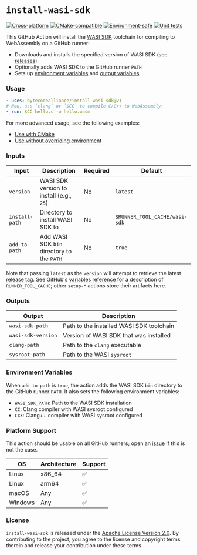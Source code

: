 # `install-wasi-sdk`

[![Cross-platform](https://github.com/abrown/install-wasi-sdk/actions/workflows/cross-platform.yml/badge.svg?branch=main)](https://github.com/abrown/install-wasi-sdk/actions/workflows/cross-platform.yml)
[![CMake-compatible](https://github.com/abrown/install-wasi-sdk/actions/workflows/cmake.yml/badge.svg?branch=main)](https://github.com/abrown/install-wasi-sdk/actions/workflows/cmake.yml)
[![Environment-safe](https://github.com/abrown/install-wasi-sdk/actions/workflows/env-safe.yml/badge.svg?branch=main)](https://github.com/abrown/install-wasi-sdk/actions/workflows/env-safe.yml)
[![Unit tests](https://github.com/abrown/install-wasi-sdk/actions/workflows/unit-tests.yml/badge.svg?branch=main)](https://github.com/abrown/install-wasi-sdk/actions/workflows/unit-tests.yml)

This GitHub Action will install the [WASI SDK] toolchain for compiling to WebAssembly on a GitHub
runner:
- Downloads and installs the specified version of WASI SDK (see [releases])
- Optionally adds WASI SDK to the GitHub runner `PATH`
- Sets up [environment variables] and [output variables]

[WASI SDK]: https://github.com/WebAssembly/wasi-sdk
[releases]: https://github.com/WebAssembly/wasi-sdk/releases
[environment variables]: #environment-variables
[output variables]: #output-variables

### Usage

```yaml
- uses: bytecodealliance/install-wasi-sdk@v1
# Now, use `clang` or `$CC` to compile C/C++ to WebAssembly:
- run: $CC hello.c -o hello.wasm
```

For more advanced usage, see the following examples:
- [Use with CMake](.github/workflows/cmake.yml)
- [Use without overriding environment](.github/workflows/variables.yml)

### Inputs

| Input          | Description                                | Required | Default                       |
| -------------- | -------------------------------------------| -------- | ----------------------------- |
| `version`      | WASI SDK version to install (e.g., `25`)   | No       | `latest`                      |
| `install-path` | Directory to install WASI SDK to           | No       | `$RUNNER_TOOL_CACHE/wasi-sdk` |
| `add-to-path`  | Add WASI SDK `bin` directory to the `PATH` | No       | `true`                        |

Note that passing `latest` as the `version` will attempt to retrieve the latest [release
tag][releases]. See GitHub's [variables reference] for a description of `RUNNER_TOOL_CACHE`; other
`setup-*` actions store their artifacts here.

[variables reference]: https://docs.github.com/en/actions/reference/workflows-and-actions/variables

### Outputs

| Output             | Description                              |
| ------------------ | ---------------------------------------- |
| `wasi-sdk-path`    | Path to the installed WASI SDK toolchain |
| `wasi-sdk-version` | Version of WASI SDK that was installed   |
| `clang-path`       | Path to the `clang` executable           |
| `sysroot-path`     | Path to the WASI `sysroot`               |

### Environment Variables

When `add-to-path` is `true`, the action adds the WASI SDK `bin` directory to the GitHub runner
`PATH`. It also sets the following environment variables:

- `WASI_SDK_PATH`: Path to the WASI SDK installation
- `CC`: Clang compiler with WASI sysroot configured
- `CXX`: Clang++ compiler with WASI sysroot configured

### Platform Support

This action should be usable on all GitHub runners; open an [issue] if this is not the case.

[issue]: https://github.com/abrown/install-wasi-sdk/issues

| OS      | Architecture | Support |
| ------- | ------------ | ------- |
| Linux   | x86_64       | ✅      |
| Linux   | arm64        | ✅      |
| macOS   | Any          | ✅      |
| Windows | Any          | ✅      |

### License

`install-wasi-sdk` is released under the [Apache License Version 2.0][license]. By contributing to
the project, you agree to the license and copyright terms therein and release your contribution
under these terms.

[license]: LICENSE
